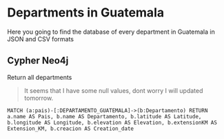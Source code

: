 # Departments in Guatemala
Here you going to find the database of every department in Guatemala in JSON and CSV formats

## Cypher Neo4j
Return all departments
> It seems that I have some null values, dont worry I will updated tomorrow.

`` MATCH (a:pais)-[:DEPARTAMENTO_GUATEMALA]->(b:Departamento) RETURN a.name AS Pais, b.name AS Departamento, b.latitude AS Latitude, b.longitude AS Longitude, b.elevation AS Elevation, b.extensionKM AS Extension_KM, b.creacion AS Creation_date ``
